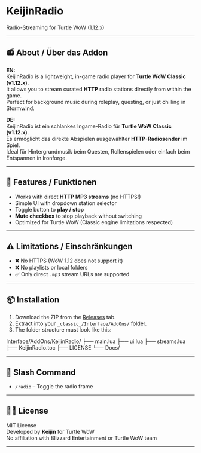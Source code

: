 # KeijinRadio

Radio-Streaming for Turtle WoW (1.12.x)

---

## 📻 About / Über das Addon

**EN:**  
KeijinRadio is a lightweight, in-game radio player for **Turtle WoW Classic (v1.12.x)**.  
It allows you to stream curated **HTTP** radio stations directly from within the game.  
Perfect for background music during roleplay, questing, or just chilling in Stormwind.

**DE:**  
KeijinRadio ist ein schlankes Ingame-Radio für **Turtle WoW Classic (v1.12.x)**.  
Es ermöglicht das direkte Abspielen ausgewählter **HTTP-Radiosender** im Spiel.  
Ideal für Hintergrundmusik beim Questen, Rollenspielen oder einfach beim Entspannen in Ironforge.

---

## 🎵 Features / Funktionen

- Works with direct **HTTP MP3 streams** (no HTTPS!)
- Simple UI with dropdown station selector
- Toggle button to **play / stop**
- **Mute checkbox** to stop playback without switching
- Optimized for Turtle WoW (Classic engine limitations respected)

---

## ⚠ Limitations / Einschränkungen

- ❌ No HTTPS (WoW 1.12 does not support it)  
- ❌ No playlists or local folders  
- ✅ Only direct `.mp3` stream URLs are supported

---

## 📦 Installation

1. Download the ZIP from the [Releases](https://github.com/YourName/KeijinRadio/releases) tab.
2. Extract into your `_classic_/Interface/AddOns/` folder.
3. The folder structure must look like this:

Interface/AddOns/KeijinRadio/
├── main.lua
├── ui.lua
├── streams.lua
├── KeijinRadio.toc
├── LICENSE
└── Docs/


---

## 🔧 Slash Command

- `/radio` – Toggle the radio frame

---

## 🧑‍💻 License

MIT License  
Developed by **Keijin** for Turtle WoW  
No affiliation with Blizzard Entertainment or Turtle WoW team

---
